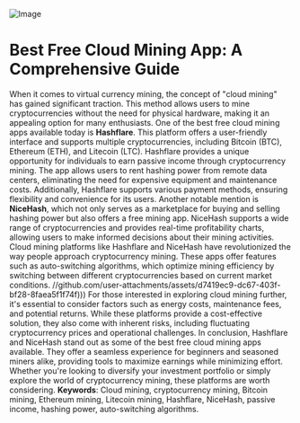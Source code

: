 
![Image](https://github.com/user-attachments/assets/d7419ec9-dc67-403f-bf28-8faea5f1f74f)
# Best Free Cloud Mining App: A Comprehensive Guide
When it comes to virtual currency mining, the concept of "cloud mining" has gained significant traction. This method allows users to mine cryptocurrencies without the need for physical hardware, making it an appealing option for many enthusiasts. One of the best free cloud mining apps available today is **Hashflare**. This platform offers a user-friendly interface and supports multiple cryptocurrencies, including Bitcoin (BTC), Ethereum (ETH), and Litecoin (LTC). 
Hashflare provides a unique opportunity for individuals to earn passive income through cryptocurrency mining. The app allows users to rent hashing power from remote data centers, eliminating the need for expensive equipment and maintenance costs. Additionally, Hashflare supports various payment methods, ensuring flexibility and convenience for its users. 
Another notable mention is **NiceHash**, which not only serves as a marketplace for buying and selling hashing power but also offers a free mining app. NiceHash supports a wide range of cryptocurrencies and provides real-time profitability charts, allowing users to make informed decisions about their mining activities. 
Cloud mining platforms like Hashflare and NiceHash have revolutionized the way people approach cryptocurrency mining. These apps offer features such as auto-switching algorithms, which optimize mining efficiency by switching between different cryptocurrencies based on current market conditions. 
 //github.com/user-attachments/assets/d7419ec9-dc67-403f-bf28-8faea5f1f74f)))
For those interested in exploring cloud mining further, it's essential to consider factors such as energy costs, maintenance fees, and potential returns. While these platforms provide a cost-effective solution, they also come with inherent risks, including fluctuating cryptocurrency prices and operational challenges. 
In conclusion, Hashflare and NiceHash stand out as some of the best free cloud mining apps available. They offer a seamless experience for beginners and seasoned miners alike, providing tools to maximize earnings while minimizing effort. Whether you're looking to diversify your investment portfolio or simply explore the world of cryptocurrency mining, these platforms are worth considering. 
**Keywords**: Cloud mining, cryptocurrency mining, Bitcoin mining, Ethereum mining, Litecoin mining, Hashflare, NiceHash, passive income, hashing power, auto-switching algorithms.
